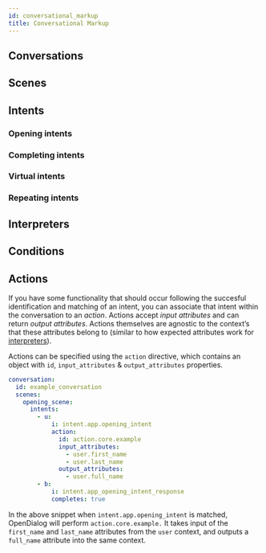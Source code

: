 ```yaml
---
id: conversational_markup
title: Conversational Markup
---
```



## Conversations




## Scenes




## Intents





### Opening intents




### Completing intents




### Virtual intents




### Repeating intents




## Interpreters




## Conditions




## Actions

If you have some functionality that should occur following the succesful identification and matching of an intent, you can associate that intent within the conversation to an _action_. Actions accept _input attributes_ and can return _output attributes_. Actions themselves are agnostic to the context’s that these attributes belong to (similar to how expected attributes work for [interpreters](conversational_markup.md#interpreters)).

Actions can be specified using the `action` directive, which contains an object with `id`, `input_attributes` & `output_attributes` properties.

```yaml
conversation:
  id: example_conversation
  scenes:
    opening_scene:
      intents:
        - u:
            i: intent.app.opening_intent
            action:
              id: action.core.example
              input_attributes:
                - user.first_name
                - user.last_name
              output_attributes:
                - user.full_name
        - b:
            i: intent.app_opening_intent_response
            completes: true
```

In the above snippet when `intent.app.opening_intent` is matched, OpenDialog will perform `action.core.example.` It takes input of the `first_name` and `last_name` attributes from the `user` context, and outputs a `full_name` attribute into the same context.
